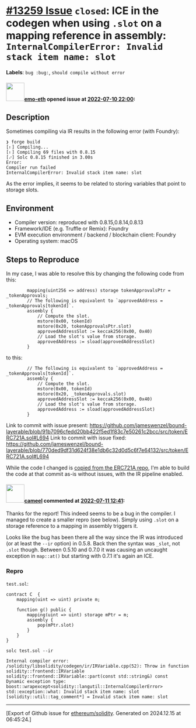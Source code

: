 # [\#13259 Issue](https://github.com/ethereum/solidity/issues/13259) `closed`: ICE in the codegen when using `.slot` on a mapping reference in assembly: `InternalCompilerError: Invalid stack item name: slot`
**Labels**: `bug :bug:`, `should compile without error`


#### <img src="https://avatars.githubusercontent.com/u/6371847?u=e742de0840c92293e1c2427113de2346012ba523&v=4" width="50">[emo-eth](https://github.com/emo-eth) opened issue at [2022-07-10 22:00](https://github.com/ethereum/solidity/issues/13259):

<!--## Prerequisites

- First, many thanks for taking part in the community. We really appreciate that.
- We realize there is a lot of information requested here. We ask only that you do your best to provide as much information as possible so we can better help you.
- Support questions are better asked in one of the following locations:
    - [Solidity chat](https://gitter.im/ethereum/solidity)
    - [Stack Overflow](https://ethereum.stackexchange.com/)
- Ensure the issue isn't already reported.
- The issue should be reproducible with the latest solidity version; however, this isn't a hard requirement and being reproducible with an older version is sufficient.

*Delete the above section and the instructions in the sections below before submitting*
-->

## Description

<!--Please shortly describe the bug you have found, and what you expect instead.-->

Sometimes compiling via IR results in the following error (with Foundry):
```
❯ forge build
[⠆] Compiling...
[⠆] Compiling 69 files with 0.8.15
[⠔] Solc 0.8.15 finished in 3.00s
Error: 
Compiler run failed
InternalCompilerError: Invalid stack item name: slot
```

As the error implies, it seems to be related to storing variables that point to storage slots.

## Environment

- Compiler version: reproduced with 0.8.15,0.8.14,0.8.13
- Framework/IDE (e.g. Truffle or Remix): Foundry
- EVM execution environment / backend / blockchain client: Foundry
- Operating system: macOS

## Steps to Reproduce

<!--
Please provide a *minimal* source code example to trigger the bug you have found.
Please also mention any command line flags that are necessary for triggering the bug.
Provide as much information as necessary to reproduce the bug.

```solidity
// Some *minimal* Solidity source code to reproduce the bug.
// ...
```
-->

In my case, I was able to resolve this by changing the following code from this:

```solidity
        mapping(uint256 => address) storage tokenApprovalsPtr = _tokenApprovals;
        // The following is equivalent to `approvedAddress = _tokenApprovals[tokenId]`.
        assembly {
            // Compute the slot.
            mstore(0x00, tokenId)
            mstore(0x20, tokenApprovalsPtr.slot)
            approvedAddressSlot := keccak256(0x00, 0x40)
            // Load the slot's value from storage.
            approvedAddress := sload(approvedAddressSlot)
        }
```

to this:


```solidity
        // The following is equivalent to `approvedAddress = _tokenApprovals[tokenId]`.
        assembly {
            // Compute the slot.
            mstore(0x00, tokenId)
            mstore(0x20, _tokenApprovals.slot)
            approvedAddressSlot := keccak256(0x00, 0x40)
            // Load the slot's value from storage.
            approvedAddress := sload(approvedAddressSlot)
        }
```

Link to commit with issue present: https://github.com/jameswenzel/bound-layerable/blob/91b7096cfedd20bb422f5ed1f83c7e50261c2bcc/src/token/ERC721A.sol#L694
Link to commit with issue fixed: https://github.com/jameswenzel/bound-layerable/blob/770ded9df31d624f38e1db6c32d0d5c6f7e64132/src/token/ERC721A.sol#L694

While the code I changed is [copied from the ERC721A repo](https://github.com/chiru-labs/ERC721A/blob/7819fc341da2fece936688239c66b702f7c8add8/contracts/ERC721A.sol#L585), I'm able to build the code at that commit as-is without issues, with the IR pipeline enabled.




#### <img src="https://avatars.githubusercontent.com/u/137030?v=4" width="50">[cameel](https://github.com/cameel) commented at [2022-07-11 12:41](https://github.com/ethereum/solidity/issues/13259#issuecomment-1180362360):

Thanks for the report! This indeed seems to be a bug in the compiler. I managed to create a smaller repro (see below). Simply using `.slot` on a storage reference to a mapping in assembly triggers it.

Looks like the bug has been there all the way since the IR was introduced (or at least the `--ir` option) in 0.5.8. Back then the syntax was `_slot`, not `.slot` though. Between 0.5.10 and 0.7.0 it was causing an uncaught exception in `map::at()` but starting with 0.7.1 it's again an ICE.

### Repro
`test.sol`:
```solidity
contract C  {
    mapping(uint => uint) private m;

    function g() public {
        mapping(uint => uint) storage mPtr = m;
        assembly {
            pop(mPtr.slot)
        }
    }
}
```
```
solc test.sol --ir
```
```
Internal compiler error:
/solidity/libsolidity/codegen/ir/IRVariable.cpp(52): Throw in function solidity::frontend::IRVariable solidity::frontend::IRVariable::part(const std::string&) const
Dynamic exception type: boost::wrapexcept<solidity::langutil::InternalCompilerError>
std::exception::what: Invalid stack item name: slot
[solidity::util::tag_comment*] = Invalid stack item name: slot
```


-------------------------------------------------------------------------------



[Export of Github issue for [ethereum/solidity](https://github.com/ethereum/solidity). Generated on 2024.12.15 at 06:45:24.]
